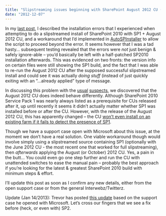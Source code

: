 ```yaml
---
title: "Slipstreaming issues beginning with SharePoint August 2012 CU (Part 2)"
date: "2012-12-07"
---
```


In my [last post](http://spinsiders.com/brianlala/2012/11/20/slipstreaming-issues-beginning-with-sharepoint-august-2012-cu-and-a-fix/), I described the installation errors that I experienced when attempting to do a slipstreamed install of SharePoint 2010 with SP1 + August 2012 CU, and a workaround that I’d implemented in [AutoSPInstaller](http://autospinstaller.codeplex.com/) to allow the script to proceed beyond the error. It seems however that I was a tad hasty… subsequent testing revealed that the errors were _not_ just benign & safely ignore-able – you’d basically be left with a half-patched SP2010 installation afterwards. This was evidenced on two fronts: the version info on certain files were still showing the SP1 build, and the fact that I was able to re-run the August 2012 CU after the supposed successful slipstreamed install and could see it was actually _doing stuff_ (instead of just quickly exiting with an “…already applied” type of message.

In discussing this problem with the [usual](http://www.toddklindt.com/) [suspects](http://sharepoint.nauplius.net/), we discovered that the August 2012 CU does indeed behave differently. Although SharePoint 2010 Service Pack 1 was nearly always listed as a prerequisite for CUs released after it, up until recently it seems it didn’t actually matter whether SP1 was installed before or after the CU. However, with the release of the August 2012 CU, this has apparently changed – the CU [won’t even install on an existing farm if it fails to detect the presence of SP1](http://social.technet.microsoft.com/Forums/en-US/sharepointadminprevious/thread/a287c95e-2b49-446c-bb03-61b442b7258a).

Though we have a support case open with Microsoft about this issue, at the moment we don’t have a real solution. One viable workaround though would involve simply using a slipstreamed source containing SP1 (optionally with the June 2012 CU - the most recent one that worked for full slipstreaming), then _afterwards_ applying the August (or October) 2012 CU. Yes, a pain in the butt… You could even go one step further and run the CU with unattended switches to ease the manual pain – probably the best approach if you’re looking for the latest & greatest SharePoint 2010 build with minimum steps & effort.

I’ll update this post as soon as I confirm any new details, either from the open support case or from the general Interwebz/Twitterz.

Update (Jan 14/2013): Trevor has posted [this update](http://sharepoint.nauplius.net/2013/01/slipstreaming-the-august-2012-cumulative-update-or-higher-with-sharepoint-2010-service-pack-1/) based on the support case he opened with Microsoft. Let’s cross our fingers that we see a fix before (heck, or even with) SP2.

